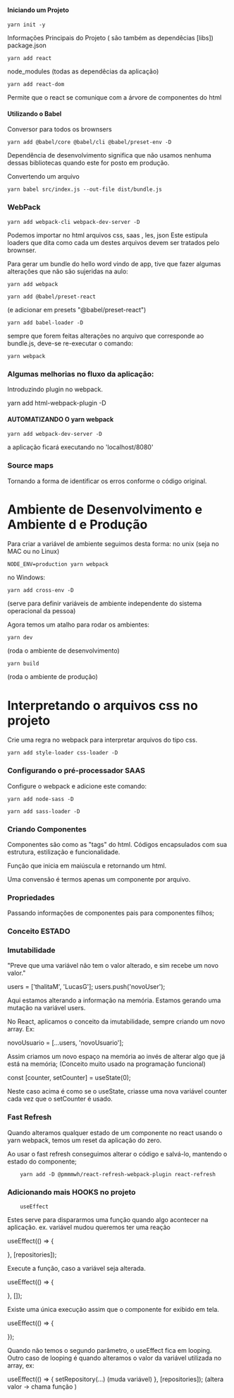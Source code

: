 #### Iniciando um Projeto

    yarn init -y

Informações Principais do Projeto
( são também as dependêcias [libs])
package.json

    yarn add react

node_modules (todas as dependêcias da aplicação)

    yarn add react-dom

Permite que o react se comunique com a árvore de componentes do html

#### Utilizando o Babel

Conversor para todos os brownsers

    yarn add @babel/core @babel/cli @babel/preset-env -D

Dependência de desenvolvimento significa que não usamos nenhuma dessas
bibliotecas quando este for posto em produção.

Convertendo um arquivo

    yarn babel src/index.js --out-file dist/bundle.js

### WebPack

    yarn add webpack-cli webpack-dev-server -D

Podemos importar no html arquivos css, saas , les, json
Este estipula loaders que dita como cada um destes arquivos devem ser tratados pelo brownser.

Para gerar um bundle do hello word vindo de app, tive que fazer algumas alterações que não são sujeridas na aulo:

    yarn add webpack

    yarn add @babel/preset-react

(e adicionar em presets "@babel/preset-react")

    yarn add babel-loader -D

sempre que forem feitas alterações no arquivo que corresponde ao bundle.js, deve-se re-executar o comando:

    yarn webpack

### Algumas melhorias no fluxo da aplicação:

Introduzindo plugin no webpack.

yarn add html-webpack-plugin -D

#### AUTOMATIZANDO O yarn webpack

    yarn add webpack-dev-server -D

a aplicação ficará executando no 'localhost/8080'

### Source maps

Tornando a forma de identificar os erros conforme o código original.

# Ambiente de Desenvolvimento e Ambiente d e Produção

Para criar a variável de ambiente seguimos desta forma:
no unix (seja no MAC ou no Linux)

    NODE_ENV=production yarn webpack

no Windows:

    yarn add cross-env -D

(serve para definir variáveis de ambiente independente do sistema operacional da pessoa)

Agora temos um atalho para rodar os ambientes:

    yarn dev

(roda o ambiente de desenvolvimento)

    yarn build

(roda o ambiente de produção)

# Interpretando o arquivos css no projeto

Crie uma regra no webpack para interpretar arquivos do tipo css.

    yarn add style-loader css-loader -D

### Configurando o pré-processador SAAS

Configure o webpack e adicione este comando:

    yarn add node-sass -D

    yarn add sass-loader -D

### Criando Componentes

Componentes são como as "tags" do html.
Códigos encapsulados com sua estrutura, estilização e funcionalidade.

Função que inicia em maiúscula e retornando um html.

Uma convensão é termos apenas um componente por arquivo.

### Propriedades

Passando informações de componentes pais para componentes filhos;

### Conceito ESTADO

### Imutabilidade

"Preve que uma variável não tem o valor alterado, e sim recebe um novo valor."

users = ['thalitaM', 'LucasG'];
users.push('novoUser');

Aqui estamos alterando a informação na memória.
Estamos gerando uma mutação na variável users.

No React, aplicamos o conceito da imutabilidade, sempre criando um novo array. Ex:

novoUsuario = [...users, 'novoUsuario'];

Assim criamos um novo espaço na memória ao invés de alterar algo que já está na memória;
(Conceito muito usado na programação funcional)

const [counter, setCounter] = useState(0);

Neste caso acima é como se o useState, criasse uma nova variável counter cada vez que o setCounter é usado.

### Fast Refresh

Quando alteramos qualquer estado de um componente no react usando o yarn webpack, temos um reset da aplicação do zero.

Ao usar o fast refresh conseguimos alterar o código e salvá-lo, mantendo o estado do componente;

        yarn add -D @pmmmwh/react-refresh-webpack-plugin react-refresh

### Adicionando mais HOOKS no projeto

        useEffect

Estes serve para dispararmos uma função quando algo acontecer na aplicação.
ex. variável mudou
queremos ter uma reação

useEffect(() => {

}, [repositories]);

Execute a função, caso a variável seja alterada.

useEffect(() => {

}, []);

Existe uma única execução assim que o componente for exibido em tela.

useEffect(() => {

});

Quando não temos o segundo parâmetro, o useEffect fica em looping.
Outro caso de looping é quando alteramos o valor da variável utilizada no array, ex:

useEffect(() => {
setRepository(...) (muda variável)
}, [repositories]); (altera valor -> chama função )
